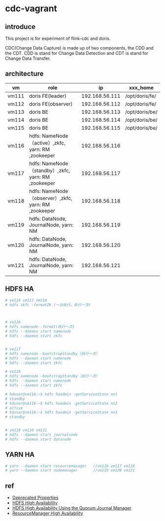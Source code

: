 # cdc-vagrant

## introduce

This project is for experiment of flink-cdc and doris.

CDC(Change Data Capture) is made up of two components, the CDD and the CDT. CDD is stand for Change Data Detection and CDT is stand for Change Data Transfer.

## architecture

| vm    | role                                                 | ip             | xxx_home       |
|-------|------------------------------------------------------|----------------|----------------|
| vm111 | doris FE(leader)                                     | 192.168.56.111 | /opt/doris/fe/ |
| vm112 | doris FE(observer)                                   | 192.168.56.112 | /opt/doris/fe/ |
| vm113 | doris BE                                             | 192.168.56.113 | /opt/doris/be/ |
| vm114 | doris BE                                             | 192.168.56.114 | /opt/doris/be/ |
| vm115 | doris BE                                             | 192.168.56.115 | /opt/doris/be/ |
| vm116 | hdfs: NameNode（active）,zkfc, yarn: RM ,zookeeper   | 192.168.56.116 |                |
| vm117 | hdfs: NameNode（standby）,zkfc, yarn: RM ,zookeeper  | 192.168.56.117 |                |
| vm118 | hdfs: NameNode（observer）,zkfc, yarn: RM ,zookeeper | 192.168.56.118 |                |
| vm119 | hdfs: DataNode, JournalNode, yarn: NM                | 192.168.56.119 |                |
| vm120 | hdfs: DataNode, JournalNode, yarn: NM                | 192.168.56.120 |                |
| vm121 | hdfs: DataNode, JournalNode, yarn: NM                | 192.168.56.121 |                |

## HDFS HA

```bash
# vm116 vm117 vm118
# hdfs zkfc -formatZK (一台执行，执行一次)



# vm116
# hdfs namenode -format(执行一次)
# hdfs --daemon start namenode
# hdfs --daemon start zkfc


# vm117
# hdfs namenode -bootstrapStandby（执行一次）
# hdfs --daemon start namenode
# hdfs --daemon start zkfc

# vm118
# hdfs namenode -bootstrapStandby（执行一次）
# hdfs --daemon start namenode
# hdfs --daemon start zkfc

# hduser@vm116:~$ hdfs haadmin -getServiceState nn1
# standby
# hduser@vm116:~$ hdfs haadmin -getServiceState nn2
# active
# hduser@vm116:~$ hdfs haadmin -getServiceState nn3
# standby


# vm119 vm120 vm121
# hdfs --daemon start journalnode
# hdfs --daemon start datanode
```

## YARN HA

```bash
# yarn --daemon start resourcemanager   //vm116 vm117 vm118
# yarn --daemon start nodemanager       //vm119 vm120 vm121
```

## ref

- [Deprecated Properties](https://hadoop.apache.org/docs/stable/hadoop-project-dist/hadoop-common/DeprecatedProperties.html)
- [HDFS High Availability](https://hadoop.apache.org/docs/stable/hadoop-project-dist/hadoop-hdfs/HDFSHighAvailabilityWithNFS.html)
- [HDFS High Availability Using the Quorum Journal Manager](https://hadoop.apache.org/docs/stable/hadoop-project-dist/hadoop-hdfs/HDFSHighAvailabilityWithQJM.html)
- [ResourceManager High Availability](https://hadoop.apache.org/docs/stable/hadoop-yarn/hadoop-yarn-site/ResourceManagerHA.html)
